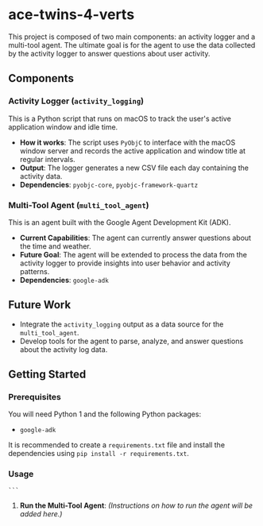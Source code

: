 # ace-twins-4-verts

This project is composed of two main components: an activity logger and a multi-tool agent. The ultimate goal is for the agent to use the data collected by the activity logger to answer questions about user activity.

## Components

### Activity Logger (`activity_logging`)

This is a Python script that runs on macOS to track the user's active application window and idle time.

*   **How it works**: The script uses `PyObjC` to interface with the macOS window server and records the active application and window title at regular intervals.
*   **Output**: The logger generates a new CSV file each day containing the activity data.
*   **Dependencies**: `pyobjc-core`, `pyobjc-framework-quartz`

### Multi-Tool Agent (`multi_tool_agent`)

This is an agent built with the Google Agent Development Kit (ADK).

*   **Current Capabilities**: The agent can currently answer questions about the time and weather.
*   **Future Goal**: The agent will be extended to process the data from the activity logger to provide insights into user behavior and activity patterns.
*   **Dependencies**: `google-adk`

## Future Work

*   Integrate the `activity_logging` output as a data source for the `multi_tool_agent`.
*   Develop tools for the agent to parse, analyze, and answer questions about the activity log data.

## Getting Started

### Prerequisites

You will need Python 1 and the following Python packages:

*   `google-adk`

It is recommended to create a `requirements.txt` file and install the dependencies using `pip install -r requirements.txt`.

### Usage
    ```
1.  **Run the Multi-Tool Agent**:
    *(Instructions on how to run the agent will be added here.)*
